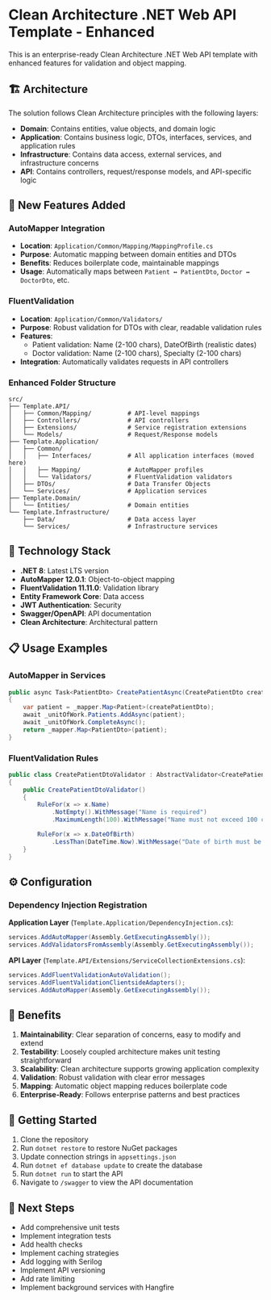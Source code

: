 # Clean Architecture .NET Web API Template - Enhanced

This is an enterprise-ready Clean Architecture .NET Web API template with enhanced features for validation and object mapping.

## 🏗️ Architecture

The solution follows Clean Architecture principles with the following layers:

- **Domain**: Contains entities, value objects, and domain logic
- **Application**: Contains business logic, DTOs, interfaces, services, and application rules
- **Infrastructure**: Contains data access, external services, and infrastructure concerns
- **API**: Contains controllers, request/response models, and API-specific logic

## 🚀 New Features Added

### AutoMapper Integration
- **Location**: `Application/Common/Mapping/MappingProfile.cs`
- **Purpose**: Automatic mapping between domain entities and DTOs
- **Benefits**: Reduces boilerplate code, maintainable mappings
- **Usage**: Automatically maps between `Patient ↔ PatientDto`, `Doctor ↔ DoctorDto`, etc.

### FluentValidation
- **Location**: `Application/Common/Validators/`
- **Purpose**: Robust validation for DTOs with clear, readable validation rules
- **Features**:
  - Patient validation: Name (2-100 chars), DateOfBirth (realistic dates)
  - Doctor validation: Name (2-100 chars), Specialty (2-100 chars)
- **Integration**: Automatically validates requests in API controllers

### Enhanced Folder Structure
```
src/
├── Template.API/
│   ├── Common/Mapping/          # API-level mappings
│   ├── Controllers/             # API controllers
│   ├── Extensions/              # Service registration extensions
│   └── Models/                  # Request/Response models
├── Template.Application/
│   ├── Common/
│   │   ├── Interfaces/          # All application interfaces (moved here)
│   │   ├── Mapping/             # AutoMapper profiles
│   │   └── Validators/          # FluentValidation validators
│   ├── DTOs/                    # Data Transfer Objects
│   └── Services/                # Application services
├── Template.Domain/
│   └── Entities/                # Domain entities
└── Template.Infrastructure/
    ├── Data/                    # Data access layer
    └── Services/                # Infrastructure services
```

## 🔧 Technology Stack

- **.NET 8**: Latest LTS version
- **AutoMapper 12.0.1**: Object-to-object mapping
- **FluentValidation 11.11.0**: Validation library
- **Entity Framework Core**: Data access
- **JWT Authentication**: Security
- **Swagger/OpenAPI**: API documentation
- **Clean Architecture**: Architectural pattern

## 📋 Usage Examples

### AutoMapper in Services
```csharp
public async Task<PatientDto> CreatePatientAsync(CreatePatientDto createPatientDto)
{
    var patient = _mapper.Map<Patient>(createPatientDto);
    await _unitOfWork.Patients.AddAsync(patient);
    await _unitOfWork.CompleteAsync();
    return _mapper.Map<PatientDto>(patient);
}
```

### FluentValidation Rules
```csharp
public class CreatePatientDtoValidator : AbstractValidator<CreatePatientDto>
{
    public CreatePatientDtoValidator()
    {
        RuleFor(x => x.Name)
            .NotEmpty().WithMessage("Name is required")
            .MaximumLength(100).WithMessage("Name must not exceed 100 characters");

        RuleFor(x => x.DateOfBirth)
            .LessThan(DateTime.Now).WithMessage("Date of birth must be in the past");
    }
}
```

## ⚙️ Configuration

### Dependency Injection Registration

**Application Layer** (`Template.Application/DependencyInjection.cs`):
```csharp
services.AddAutoMapper(Assembly.GetExecutingAssembly());
services.AddValidatorsFromAssembly(Assembly.GetExecutingAssembly());
```

**API Layer** (`Template.API/Extensions/ServiceCollectionExtensions.cs`):
```csharp
services.AddFluentValidationAutoValidation();
services.AddFluentValidationClientsideAdapters();
services.AddAutoMapper(Assembly.GetExecutingAssembly());
```

## 🎯 Benefits

1. **Maintainability**: Clear separation of concerns, easy to modify and extend
2. **Testability**: Loosely coupled architecture makes unit testing straightforward
3. **Scalability**: Clean architecture supports growing application complexity
4. **Validation**: Robust validation with clear error messages
5. **Mapping**: Automatic object mapping reduces boilerplate code
6. **Enterprise-Ready**: Follows enterprise patterns and best practices

## 🚦 Getting Started

1. Clone the repository
2. Run `dotnet restore` to restore NuGet packages
3. Update connection strings in `appsettings.json`
4. Run `dotnet ef database update` to create the database
5. Run `dotnet run` to start the API
6. Navigate to `/swagger` to view the API documentation

## 📝 Next Steps

- Add comprehensive unit tests
- Implement integration tests
- Add health checks
- Implement caching strategies
- Add logging with Serilog
- Implement API versioning
- Add rate limiting
- Implement background services with Hangfire
